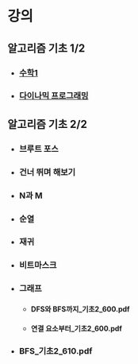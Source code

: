 # 강의

## 알고리즘 기초 1/2

- ### [수학1](./lecture01/math1/수학1.md) 

- ### [다이나믹 프로그래밍]()

## 알고리즘 기초 2/2

- ### 브루트 포스
- ### 건너 뛰며 해보기
- ### N과 M
- ### 순열
- ### 재귀
- ### 비트마스크


- ### 그래프
    - #### DFS와 BFS까지_기초2_600.pdf
    - #### 연결 요소부터_기초2_600.pdf
  
- ### BFS_기초2_610.pdf